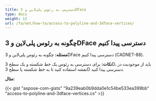 ```yaml
---
title: دسترسی به رئوس پلی‌لاین و 3DFace
type: docs
weight: 12
url: /fa/net/how-to/access-to-polyline-and-3dface-vertices/
---
```


## **چگونه به رئوس پلی‌لاین و 3DFace دسترسی پیدا کنیم**

**مسئله:** چگونه به رئوس پلی‌لاین و 3DFace دسترسی پیدا کنیم (CADNET-88).

**نکات:** برای دسترسی به رئوس یک خط شکسته و یک سطح 3D، باید از موجودیت در نقشه استفاده کنید تا به خط شکسته یا سطح 3D دسترسی پیدا کنید.

**مثال:**

{{< gist "aspose-com-gists" "9a239eab0b9dda0e1c54be533ea399bb" "access-to-polyline-and-3dface-vertices.cs" >}}
